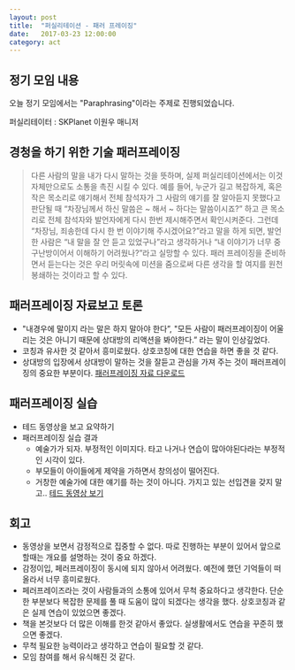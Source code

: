 ```yaml
---
layout: post
title:  "퍼실리테이션 - 패러 프레이징"
date:   2017-03-23 12:00:00
category: act
---
```


## 정기 모임 내용
오늘 정기 모임에서는 "Paraphrasing"이라는 주제로 진행되었습니다.

퍼실리테이터 : SKPlanet 이원우 매니저


## 경청을 하기 위한 기술 패러프레이징
> 다른 사람의 말을 내가 다시 말하는 것을 뜻하며, 실제 퍼실리테이션에서는 이것 자체만으로도 소통을 촉진 시킬 수 있다.
> 예를 들어, 누군가 길고 복잡하게, 혹은 작은 목소리로 얘기해서 전체 참석자가 그 사람의 얘기를 잘 알아듣지 못했다고 판단될 때 “차장님께서 하신 말씀은 ~ 해서 ~ 하다는 말씀이시죠?” 하고 큰 목소리로 전체 참석자와 발언자에게 다시 한번 제시해주면서 확인시켜준다. 그런데 “차장님, 죄송한데 다시 한 번 이야기해 주시겠어요?”라고 말을 하게 되면, 발언한 사람은 “내 말을 잘 안 듣고 있었구나”라고 생각하거나 “내 이야기가 너무 중구난방이어서 이해하기 어려웠나?”라고 실망할 수 있다.
> 패러 프레이징을 준비하면서 듣는다는 것은 우리 머릿속에 미션을 줌으로써 다른 생각을 할 여지를 원천봉쇄하는 것이라고 할 수 있다.


## 패러프레이징 자료보고 토론    
* "내경우에 말이지 라는 말은 하지 말아야 한다”, "모든 사람이 패러프레이징이 어울리는 것은 아니기 때문에 상대방의 리액션을 봐야한다.” 라는 말이 인상깊었다.
* 코칭과 유사한 것 같아서 흥미로웠다. 상호코칭에 대한 연습을 하면 좋을 것 같다.
* 상대방의 입장에서 상대방이 말하는 것을 잘듣고 관심을 가져 주는 것이 패러프레이징의 중요한 부분이다.
[패러프레이징 자료 다운로드](http://edoc.vifapol.de/opus/volltexte/2011/2582/pdf/kraybill_handbook.pdf)


## 패러프레이징 실습 
* 테드 동영상을 보고 요약하기
* 패러프레이징 실습 결과
    * 예술가가 되자. 부정적인 이미지다. 타고 나거나 연습이 많아야된다라는 부정적인 시각이 있다.
    * 부모들이 아이들에게 제약을 가하면서 창의성이 떨어진다.  
    * 거창한 예술가에 대한 얘기를 하는 것이 아니다. 가지고 있는 선입견을 갖지 말고..
[테드 동영상 보기](https://www.ted.com/talks/young_ha_kim_be_an_artist_right_now?language=ko )    
    

## 회고
* 동영상을 보면서 감정적으로 집중할 수 없다. 따로 진행하는 부분이 있어서 앞으로 할때는 개요를 설명하는 것이 중요 하겠다.
* 감정이입, 페러프레이징이 동시에 되지 않아서 어려웠다. 예전에 했던 기억들이 떠올라서 너무 흥미로웠다. 
* 페러프레이즈라는 것이 사람들과의 소통에 있어서 무척 중요하다고 생각한다. 단순한 부분보다 복잡한 문제를 풀 때 도움이 많이 되겠다는 생각을 했다. 상호코칭과 같은 실제 연습이 있었으면 좋겠다.
* 책을 본것보다 더 많은 이해를 한것 같아서 좋았다. 실생활에서도 연습을 꾸준히 했으면 좋겠다.
* 무척 필요한 능력이라고 생각하고 연습이 필요할 것 같다.
* 모임 참여를 해서 유식해진 것 같다.
